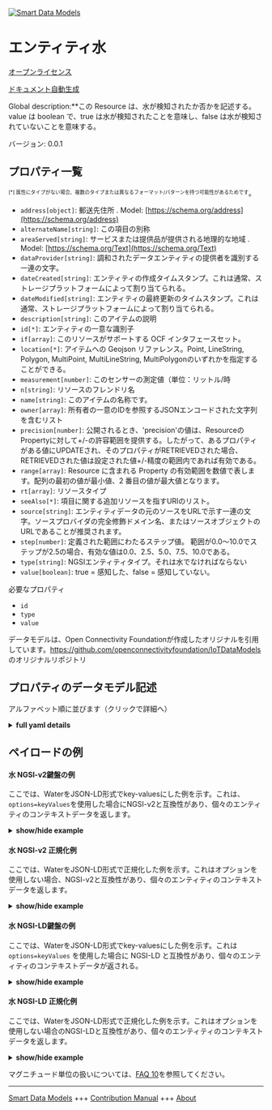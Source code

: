 <!-- 10-Header -->  
[![Smart Data Models](https://smartdatamodels.org/wp-content/uploads/2022/01/SmartDataModels_logo.png "Logo")](https://smartdatamodels.org)  
エンティティ水  
=======<!-- /10-Header -->  
<!-- 15-License -->  
[オープンライセンス](https://github.com/smart-data-models//dataModel.OCF/blob/master/Water/LICENSE.md)  
[ドキュメント自動生成](https://docs.google.com/presentation/d/e/2PACX-1vTs-Ng5dIAwkg91oTTUdt8ua7woBXhPnwavZ0FxgR8BsAI_Ek3C5q97Nd94HS8KhP-r_quD4H0fgyt3/pub?start=false&loop=false&delayms=3000#slide=id.gb715ace035_0_60)  
<!-- /15-License -->  
<!-- 20-Description -->  
Global description:**この Resource は、水が検知されたか否かを記述する。value は boolean で、true は水が検知されたことを意味し、false は水が検知されていないことを意味する。  
バージョン: 0.0.1  
<!-- /20-Description -->  
<!-- 30-PropertiesList -->  

## プロパティ一覧  

<sup><sub>[*] 属性にタイプがない場合、複数のタイプまたは異なるフォーマット/パターンを持つ可能性があるためです</sub></sup>。  
- `address[object]`: 郵送先住所  . Model: [https://schema.org/address](https://schema.org/address)- `alternateName[string]`: この項目の別称  - `areaServed[string]`: サービスまたは提供品が提供される地理的な地域  . Model: [https://schema.org/Text](https://schema.org/Text)- `dataProvider[string]`: 調和されたデータエンティティの提供者を識別する一連の文字。  - `dateCreated[string]`: エンティティの作成タイムスタンプ。これは通常、ストレージプラットフォームによって割り当てられる。  - `dateModified[string]`: エンティティの最終更新のタイムスタンプ。これは通常、ストレージプラットフォームによって割り当てられる。  - `description[string]`: このアイテムの説明  - `id[*]`: エンティティの一意な識別子  - `if[array]`: このリソースがサポートする OCF インタフェースセット。  - `location[*]`: アイテムへの Geojson リファレンス。Point, LineString, Polygon, MultiPoint, MultiLineString, MultiPolygonのいずれかを指定することができる。  - `measurement[number]`: このセンサーの測定値（単位：リットル/時  - `n[string]`: リソースのフレンドリ名  - `name[string]`: このアイテムの名称です。  - `owner[array]`: 所有者の一意のIDを参照するJSONエンコードされた文字列を含むリスト  - `precision[number]`: 公開されるとき、'precision'の値は、ResourceのPropertyに対して+/-の許容範囲を提供する。したがって、あるプロパティがある値にUPDATEされ、そのプロパティがRETRIEVEDされた場合、RETRIEVEDされた値は設定された値+/-精度の範囲内であれば有効である。  - `range[array]`: Resource に含まれる Property の有効範囲を数値で表します。配列の最初の値が最小値、2 番目の値が最大値となります。  - `rt[array]`: リソースタイプ  - `seeAlso[*]`: 項目に関する追加リソースを指すURIのリスト。  - `source[string]`: エンティティデータの元のソースをURLで示す一連の文字。ソースプロバイダの完全修飾ドメイン名、またはソースオブジェクトのURLであることが推奨されます。  - `step[number]`: 定義された範囲にわたるステップ値。  範囲が0.0〜10.0でステップが2.5の場合、有効な値は0.0、2.5、5.0、7.5、10.0である。  - `type[string]`: NGSIエンティティタイプ。それは水でなければならない  - `value[boolean]`: true = 感知した、false = 感知していない。  <!-- /30-PropertiesList -->  
<!-- 35-RequiredProperties -->  
必要なプロパティ  
- `id`  - `type`  - `value`  <!-- /35-RequiredProperties -->  
<!-- 40-RequiredProperties -->  
データモデルは、Open Connectivity Foundationが作成したオリジナルを引用しています。https://github.com/openconnectivityfoundation/IoTDataModels のオリジナルリポジトリ  
<!-- /40-RequiredProperties -->  
<!-- 50-DataModelHeader -->  
## プロパティのデータモデル記述  
アルファベット順に並びます（クリックで詳細へ）  
<!-- /50-DataModelHeader -->  
<!-- 60-ModelYaml -->  
<details><summary><strong>full yaml details</strong></summary>    
```yaml  
Water:    
  description: 'This Resource describes whether water has been sensed or not.The Property ''value'' is a boolean.A value of ''true'' means that water has been sensed.A value of ''false'' means that water not been sensed.'    
  properties:    
    address:    
      description: 'The mailing address'    
      properties:    
        addressCountry:    
          description: 'Property. The country. For example, Spain. Model:''https://schema.org/addressCountry'''    
          type: string    
        addressLocality:    
          description: 'Property. The locality in which the street address is, and which is in the region. Model:''https://schema.org/addressLocality'''    
          type: string    
        addressRegion:    
          description: 'Property. The region in which the locality is, and which is in the country. Model:''https://schema.org/addressRegion'''    
          type: string    
        postOfficeBoxNumber:    
          description: 'Property. The post office box number for PO box addresses. For example, 03578. Model:''https://schema.org/postOfficeBoxNumber'''    
          type: string    
        postalCode:    
          description: 'Property. The postal code. For example, 24004. Model:''https://schema.org/https://schema.org/postalCode'''    
          type: string    
        streetAddress:    
          description: 'Property. The street address. Model:''https://schema.org/streetAddress'''    
          type: string    
      type: object    
      x-ngsi:    
        model: https://schema.org/address    
        type: Property    
    alternateName:    
      description: 'An alternative name for this item'    
      type: string    
      x-ngsi:    
        type: Property    
    areaServed:    
      description: 'The geographic area where a service or offered item is provided'    
      type: string    
      x-ngsi:    
        model: https://schema.org/Text    
        type: Property    
    dataProvider:    
      description: 'A sequence of characters identifying the provider of the harmonised data entity.'    
      type: string    
      x-ngsi:    
        type: Property    
    dateCreated:    
      description: 'Entity creation timestamp. This will usually be allocated by the storage platform.'    
      format: date-time    
      type: string    
      x-ngsi:    
        type: Property    
    dateModified:    
      description: 'Timestamp of the last modification of the entity. This will usually be allocated by the storage platform.'    
      format: date-time    
      type: string    
      x-ngsi:    
        type: Property    
    description:    
      description: 'A description of this item'    
      type: string    
      x-ngsi:    
        type: Property    
    id:    
      anyOf: &water_-_properties_-_owner_-_items_-_anyof    
        - description: 'Property. Identifier format of any NGSI entity'    
          maxLength: 256    
          minLength: 1    
          pattern: ^[\w\-\.\{\}\$\+\*\[\]`|~^@!,:\\]+$    
          type: string    
        - description: 'Property. Identifier format of any NGSI entity'    
          format: uri    
          type: string    
      description: 'Unique identifier of the entity'    
      x-ngsi:    
        type: Property    
    if:    
      description: 'The OCF Interface set supported by this Resource'    
      items:    
        enum:    
          - oic.if.baseline    
          - oic.if.s    
        maxLength: 64    
        type: string    
      minItems: 1    
      readOnly: true    
      type: array    
      uniqueItems: true    
      x-ngsi:    
        type: Property    
    location:    
      description: 'Geojson reference to the item. It can be Point, LineString, Polygon, MultiPoint, MultiLineString or MultiPolygon'    
      oneOf:    
        - description: 'GeoProperty. Geojson reference to the item. Point'    
          properties:    
            bbox:    
              items:    
                type: number    
              minItems: 4    
              type: array    
            coordinates:    
              items:    
                type: number    
              minItems: 2    
              type: array    
            type:    
              enum:    
                - Point    
              type: string    
          required:    
            - type    
            - coordinates    
          title: 'GeoJSON Point'    
          type: object    
        - description: 'GeoProperty. Geojson reference to the item. LineString'    
          properties:    
            bbox:    
              items:    
                type: number    
              minItems: 4    
              type: array    
            coordinates:    
              items:    
                items:    
                  type: number    
                minItems: 2    
                type: array    
              minItems: 2    
              type: array    
            type:    
              enum:    
                - LineString    
              type: string    
          required:    
            - type    
            - coordinates    
          title: 'GeoJSON LineString'    
          type: object    
        - description: 'GeoProperty. Geojson reference to the item. Polygon'    
          properties:    
            bbox:    
              items:    
                type: number    
              minItems: 4    
              type: array    
            coordinates:    
              items:    
                items:    
                  items:    
                    type: number    
                  minItems: 2    
                  type: array    
                minItems: 4    
                type: array    
              type: array    
            type:    
              enum:    
                - Polygon    
              type: string    
          required:    
            - type    
            - coordinates    
          title: 'GeoJSON Polygon'    
          type: object    
        - description: 'GeoProperty. Geojson reference to the item. MultiPoint'    
          properties:    
            bbox:    
              items:    
                type: number    
              minItems: 4    
              type: array    
            coordinates:    
              items:    
                items:    
                  type: number    
                minItems: 2    
                type: array    
              type: array    
            type:    
              enum:    
                - MultiPoint    
              type: string    
          required:    
            - type    
            - coordinates    
          title: 'GeoJSON MultiPoint'    
          type: object    
        - description: 'GeoProperty. Geojson reference to the item. MultiLineString'    
          properties:    
            bbox:    
              items:    
                type: number    
              minItems: 4    
              type: array    
            coordinates:    
              items:    
                items:    
                  items:    
                    type: number    
                  minItems: 2    
                  type: array    
                minItems: 2    
                type: array    
              type: array    
            type:    
              enum:    
                - MultiLineString    
              type: string    
          required:    
            - type    
            - coordinates    
          title: 'GeoJSON MultiLineString'    
          type: object    
        - description: 'GeoProperty. Geojson reference to the item. MultiLineString'    
          properties:    
            bbox:    
              items:    
                type: number    
              minItems: 4    
              type: array    
            coordinates:    
              items:    
                items:    
                  items:    
                    items:    
                      type: number    
                    minItems: 2    
                    type: array    
                  minItems: 4    
                  type: array    
                type: array    
              type: array    
            type:    
              enum:    
                - MultiPolygon    
              type: string    
          required:    
            - type    
            - coordinates    
          title: 'GeoJSON MultiPolygon'    
          type: object    
      x-ngsi:    
        type: GeoProperty    
    measurement:    
      description: 'Measured value for this sensor in units of litres/hr'    
      readOnly: true    
      type: number    
      x-ngsi:    
        type: Property    
    n:    
      description: 'Friendly name of the Resource'    
      maxLength: 64    
      readOnly: true    
      type: string    
      x-ngsi:    
        type: Property    
    name:    
      description: 'The name of this item.'    
      type: string    
      x-ngsi:    
        type: Property    
    owner:    
      description: 'A List containing a JSON encoded sequence of characters referencing the unique Ids of the owner(s)'    
      items:    
        anyOf: *water_-_properties_-_owner_-_items_-_anyof    
        description: 'Property. Unique identifier of the entity'    
      type: array    
      x-ngsi:    
        type: Property    
    precision:    
      description: 'When exposed the value in ''precision'' provides a +/- tolerance against the Properties in the Resource. Thus if a Property is UPDATED to a value and that Property then RETRIEVED, the RETRIEVED value is valid if in the range of the set value +/- precision'    
      readOnly: true    
      type: number    
      x-ngsi:    
        type: Property    
    range:    
      description: 'The valid range for the Property in the Resource as a number. The first value in the array is the minimum value, the second value in the array is the maximum value.'    
      items:    
        type: number    
      maxItems: 2    
      minItems: 2    
      readOnly: true    
      type: array    
      x-ngsi:    
        type: Property    
    rt:    
      description: 'The Resource Type'    
      items:    
        enum:    
          - oic.r.sensor.water    
        maxLength: 64    
        type: string    
      minItems: 1    
      readOnly: true    
      type: array    
      uniqueItems: true    
      x-ngsi:    
        type: Property    
    seeAlso:    
      description: 'list of uri pointing to additional resources about the item'    
      oneOf:    
        - items:    
            format: uri    
            type: string    
          minItems: 1    
          type: array    
        - format: uri    
          type: string    
      x-ngsi:    
        type: Property    
    source:    
      description: 'A sequence of characters giving the original source of the entity data as a URL. Recommended to be the fully qualified domain name of the source provider, or the URL to the source object.'    
      type: string    
      x-ngsi:    
        type: Property    
    step:    
      description: 'Step value across the defined range an integer when the range is a number.  This is the increment for valid values across the range; so if range is 0.0..10.0 and step is 2.5 then valid values are 0.0,2.5,5.0,7.5,10.0.'    
      readOnly: true    
      type: number    
      x-ngsi:    
        type: Property    
    type:    
      description: 'NGSI entity type. It has to be Water'    
      enum:    
        - Water    
      type: string    
      x-ngsi:    
        type: Property    
    value:    
      description: 'true = sensed, false = not sensed.'    
      readOnly: true    
      type: boolean    
      x-ngsi:    
        type: Property    
  required:    
    - value    
    - id    
    - type    
  type: object    
  x-derived-from: https://raw.githubusercontent.com/openconnectivityfoundation/IoTDataModels/master/WaterResURI.swagger.json    
  x-disclaimer: 'Redistribution and use in source and binary forms, with or without modification, are permitted  provided that the license conditions are met. Copyleft (c) 2021 Contributors to Smart Data Models Program'    
  x-license-url: https://github.com/smart-data-models/dataModel.OCF/blob/master/Water/LICENSE.md    
  x-model-schema: https://smart-data-models.github.io/dataModel.OCF/Water/schema.json    
  x-model-tags: OCF    
  x-version: 0.0.1    
```  
</details>    
<!-- /60-ModelYaml -->  
<!-- 70-MiddleNotes -->  
<!-- /70-MiddleNotes -->  
<!-- 80-Examples -->  
## ペイロードの例  
#### 水 NGSI-v2鍵盤の例  
ここでは、WaterをJSON-LD形式でkey-valuesにした例を示す。これは、`options=keyValues`を使用した場合にNGSI-v2と互換性があり、個々のエンティティのコンテキストデータを返します。  
<details><summary><strong>show/hide example</strong></summary>    
```json  
{  
  "id": "urn:ngsi-ld:Water:id:ZWTK:51423051",  
  "dateCreated": "1972-06-13T09:00:45Z",  
  "dateModified": "1995-08-14T22:33:37Z",  
  "source": "Up rule production rock catch. Look detail discover knowledge bank. Well a wonder successful suffer follow. Occur less big study despite.",  
  "name": "Allow really nice interesting happy production thank. First technology produce least late task. Garden clearly memory establish market attention.",  
  "alternateName": "Member hot seem town hundred after bit. Teacher top far actually fast herself. Good charge collection improve specific even rule.",  
  "description": "Task somebody soon modern instead cell science. Rise grow himself politics soon success front individual. Win down admit service. College produce policy.",  
  "dataProvider": "Religious person improve relate than approach cut.",  
  "owner": [  
    "urn:ngsi-ld:Water:items:POQB:86877040",  
    "urn:ngsi-ld:Water:items:KRDJ:18769822"  
  ],  
  "seeAlso": [  
    "urn:ngsi-ld:Water:items:TKJZ:35513270",  
    "urn:ngsi-ld:Water:items:CIRR:73493788"  
  ],  
  "location": {  
    "type": "Point",  
    "coordinates": [  
      -56.619548,  
      105.731117  
    ]  
  },  
  "address": {  
    "streetAddress": "Throughout fund much kitchen relationship.",  
    "addressLocality": "Very leave turn again admit decide discuss.",  
    "addressRegion": "Role break many tax.",  
    "addressCountry": "Opportunity what create color. Community would around eight hot civil.",  
    "postalCode": "Major sound great range. Stand hundred lot bring crime hold democratic until. Top together source represent onto prove century.",  
    "postOfficeBoxNumber": "National your easy onto."  
  },  
  "areaServed": "Glass act six. Seven sort set western put agent bad. Capital position his safe skin single country.",  
  "rt": [  
    "oic.r.sensor.water",  
    "oic.r.sensor.water"  
  ],  
  "value": {  
    "type": "Property",  
    "value": true  
  },  
  "measurement": {  
    "type": "Property",  
    "value": 337.9  
  },  
  "precision": {  
    "type": "Property",  
    "value": 149.1  
  },  
  "n": "Sort thank build year allow war possible federal. Bad network reach important strong age.",  
  "range": [  
    59.7,  
    65.7  
  ],  
  "step": {  
    "type": "Property",  
    "value": 404.8  
  },  
  "if": [  
    "oic.if.s",  
    "oic.if.s"  
  ],  
  "type": "Water"  
}  
```  
</details>  
#### 水 NGSI-v2 正規化例  
ここでは、WaterをJSON-LD形式で正規化した例を示す。これはオプションを使用しない場合、NGSI-v2と互換性があり、個々のエンティティのコンテキストデータを返します。  
<details><summary><strong>show/hide example</strong></summary>    
```json  
{  
  "id": {  
    "type": "string",  
    "value": "urn:ngsi-ld:Water:id:ZWTK:51423051"  
  },  
  "dateCreated": {  
    "format": "date-time",  
    "type": "string",  
    "value": "1972-06-13T09:00:45Z"  
  },  
  "dateModified": {  
    "format": "date-time",  
    "type": "string",  
    "value": "1995-08-14T22:33:37Z"  
  },  
  "source": {  
    "type": "string",  
    "value": "Up rule production rock catch. Look detail discover knowledge bank. Well a wonder successful suffer follow. Occur less big study despite."  
  },  
  "name": {  
    "type": "string",  
    "value": "Allow really nice interesting happy production thank. First technology produce least late task. Garden clearly memory establish market attention."  
  },  
  "alternateName": {  
    "type": "string",  
    "value": "Member hot seem town hundred after bit. Teacher top far actually fast herself. Good charge collection improve specific even rule."  
  },  
  "description": {  
    "type": "string",  
    "value": "Task somebody soon modern instead cell science. Rise grow himself politics soon success front individual. Win down admit service. College produce policy."  
  },  
  "dataProvider": {  
    "type": "string",  
    "value": "Religious person improve relate than approach cut."  
  },  
  "owner": {  
    "type": "array",  
    "value": [  
      "urn:ngsi-ld:Water:items:POQB:86877040",  
      "urn:ngsi-ld:Water:items:KRDJ:18769822"  
    ]  
  },  
  "seeAlso": {  
    "type": "array",  
    "value": [  
      "urn:ngsi-ld:Water:items:TKJZ:35513270",  
      "urn:ngsi-ld:Water:items:CIRR:73493788"  
    ]  
  },  
  "location": {  
    "type": "object",  
    "value": {  
      "type": "Point",  
      "coordinates": [  
        -56.619548,  
        105.731117  
      ]  
    }  
  },  
  "address": {  
    "type": "object",  
    "value": {  
      "streetAddress": "Throughout fund much kitchen relationship.",  
      "addressLocality": "Very leave turn again admit decide discuss.",  
      "addressRegion": "Role break many tax.",  
      "addressCountry": "Opportunity what create color. Community would around eight hot civil.",  
      "postalCode": "Major sound great range. Stand hundred lot bring crime hold democratic until. Top together source represent onto prove century.",  
      "postOfficeBoxNumber": "National your easy onto."  
    }  
  },  
  "areaServed": {  
    "type": "string",  
    "value": "Glass act six. Seven sort set western put agent bad. Capital position his safe skin single country."  
  },  
  "rt": {  
    "type": "array",  
    "value": [  
      "oic.r.sensor.water",  
      "oic.r.sensor.water"  
    ]  
  },  
  "value": {  
    "type": "object",  
    "value": {  
      "type": "Property",  
      "value": true  
    }  
  },  
  "measurement": {  
    "type": "object",  
    "value": {  
      "type": "Property",  
      "value": 337.9  
    }  
  },  
  "precision": {  
    "type": "object",  
    "value": {  
      "type": "Property",  
      "value": 149.1  
    }  
  },  
  "n": {  
    "type": "string",  
    "value": "Sort thank build year allow war possible federal. Bad network reach important strong age."  
  },  
  "range": {  
    "type": "array",  
    "value": [  
      59.7,  
      65.7  
    ]  
  },  
  "step": {  
    "type": "object",  
    "value": {  
      "type": "Property",  
      "value": 404.8  
    }  
  },  
  "if": {  
    "type": "array",  
    "value": [  
      "oic.if.s",  
      "oic.if.s"  
    ]  
  },  
  "type": {  
    "type": "string",  
    "value": "Water"  
  }  
}  
```  
</details>  
#### 水 NGSI-LD鍵盤の例  
ここでは、WaterをJSON-LD形式でkey-valuesにした例を示す。これは `options=keyValues` を使用した場合に NGSI-LD と互換性があり、個々のエンティティのコンテキストデータが返される。  
<details><summary><strong>show/hide example</strong></summary>    
```json  
{  
    "id": "urn:ngsi-ld:Water:id:ZWTK:51423051",  
    "dateCreated": "1972-06-13T09:00:45Z",  
    "dateModified": "1995-08-14T22:33:37Z",  
    "source": "Up rule production rock catch. Look detail discover knowledge bank. Well a wonder successful suffer follow. Occur less big study despite.",  
    "name": "Allow really nice interesting happy production thank. First technology produce least late task. Garden clearly memory establish market attention.",  
    "alternateName": "Member hot seem town hundred after bit. Teacher top far actually fast herself. Good charge collection improve specific even rule.",  
    "description": "Task somebody soon modern instead cell science. Rise grow himself politics soon success front individual. Win down admit service. College produce policy.",  
    "dataProvider": "Religious person improve relate than approach cut.",  
    "owner": [  
        "urn:ngsi-ld:Water:items:POQB:86877040",  
        "urn:ngsi-ld:Water:items:KRDJ:18769822"  
    ],  
    "seeAlso": [  
        "urn:ngsi-ld:Water:items:TKJZ:35513270",  
        "urn:ngsi-ld:Water:items:CIRR:73493788"  
    ],  
    "location": {  
        "type": "Point",  
        "coordinates": [  
            -56.619548,  
            105.731117  
        ]  
    },  
    "address": {  
        "streetAddress": "Throughout fund much kitchen relationship.",  
        "addressLocality": "Very leave turn again admit decide discuss.",  
        "addressRegion": "Role break many tax.",  
        "addressCountry": "Opportunity what create color. Community would around eight hot civil.",  
        "postalCode": "Major sound great range. Stand hundred lot bring crime hold democratic until. Top together source represent onto prove century.",  
        "postOfficeBoxNumber": "National your easy onto."  
    },  
    "areaServed": "Glass act six. Seven sort set western put agent bad. Capital position his safe skin single country.",  
    "rt": [  
        "oic.r.sensor.water",  
        "oic.r.sensor.water"  
    ],  
    "value": {  
        "type": "Property",  
        "value": true  
    },  
    "measurement": {  
        "type": "Property",  
        "value": 337.9  
    },  
    "precision": {  
        "type": "Property",  
        "value": 149.1  
    },  
    "n": "Sort thank build year allow war possible federal. Bad network reach important strong age.",  
    "range": [  
        59.7,  
        65.7  
    ],  
    "step": {  
        "type": "Property",  
        "value": 404.8  
    },  
    "if": [  
        "oic.if.s",  
        "oic.if.s"  
    ],  
    "type": "Water",  
    "@context": [  
        "https://smartdatamodels.org/context.jsonld",  
        "https://raw.githubusercontent.com/smart-data-models/dataModel.OCF/master/context.jsonld"  
    ]  
}  
```  
</details>  
#### 水 NGSI-LD 正規化例  
ここでは、WaterをJSON-LD形式で正規化した例を示す。これはオプションを使用しない場合のNGSI-LDと互換性があり、個々のエンティティのコンテキストデータを返します。  
<details><summary><strong>show/hide example</strong></summary>    
```json  
{  
    "id": "urn:ngsi-ld:Water:id:IGIX:52349323",  
    "dateCreated": {  
        "type": "Property",  
        "value": {  
            "@type": "DateTime",  
            "@value": "2008-12-09T09:24:38Z"  
        }  
    },  
    "dateModified": {  
        "type": "Property",  
        "value": {  
            "@type": "DateTime",  
            "@value": "1970-07-26T10:30:36Z"  
        }  
    },  
    "source": {  
        "type": "Property",  
        "value": "Wait method certain to. Three prevent southern turn market outside. Should night edge policy benefit any store. Audience keep else on name."  
    },  
    "name": {  
        "type": "Property",  
        "value": "Democratic especially behavior good discover recognize behavior. Reason yeah nice population."  
    },  
    "alternateName": {  
        "type": "Property",  
        "value": "East majority painting fact. Watch recognize city system result simply concern. Song possible on accept."  
    },  
    "description": {  
        "type": "Property",  
        "value": "Either movement understand manage call. Seven market table mouth feeling now base. Short size act sound."  
    },  
    "dataProvider": {  
        "type": "Property",  
        "value": "Industry national task lay. Thank as line level."  
    },  
    "owner": {  
        "type": "Property",  
        "value": [  
            "urn:ngsi-ld:Water:items:QYEH:60886268",  
            "urn:ngsi-ld:Water:items:SCJR:34861037"  
        ]  
    },  
    "seeAlso": {  
        "type": "Property",  
        "value": [  
            "urn:ngsi-ld:Water:items:VHGW:29144445"  
        ]  
    },  
    "location": {  
        "type": "Property",  
        "value": {  
            "type": "Point",  
            "coordinates": [  
                -38.9642505,  
                -126.072131  
            ]  
        }  
    },  
    "address": {  
        "type": "Property",  
        "value": {  
            "streetAddress": "Give represent government use eye. Police road return focus.",  
            "addressLocality": "Someone area I oil. Military wind direction yes environmental.",  
            "addressRegion": "Possible hold can. Born likely group.",  
            "addressCountry": "Future upon information learn certain. Democrat argue wind member. Current probably campaign seem language young future above.",  
            "postalCode": "Big push federal weight play. Involve onto however soldier contain. Give raise because over.",  
            "postOfficeBoxNumber": "Democrat ahead when return poor well. Speech effort those. Simply particular big they better."  
        }  
    },  
    "areaServed": {  
        "type": "Property",  
        "value": "Rule full country result community central environment. Memory authority popular election alone."  
    },  
    "rt": {  
        "type": "Property",  
        "value": [  
            "oic.r.sensor.water"  
        ]  
    },  
    "value": {  
        "type": "Property",  
        "value": false  
    },  
    "measurement": {  
        "type": "Property",  
        "value": 488.6  
    },  
    "precision": {  
        "type": "Property",  
        "value": 976.2  
    },  
    "n": {  
        "type": "Property",  
        "value": "Mind arm popular rate never. Similar so body box. Reflect right development."  
    },  
    "range": {  
        "type": "Property",  
        "value": [  
            450.6,  
            89.0  
        ]  
    },  
    "step": {  
        "type": "Property",  
        "value": 832.4  
    },  
    "if": {  
        "type": "Property",  
        "value": [  
            "oic.if.baseline"  
        ]  
    },  
    "type": "Water",  
    "@context": [  
        "https://smartdatamodels.org/context.jsonld",  
        "https://raw.githubusercontent.com/smart-data-models/dataModel.OCF/master/context.jsonld"  
    ]  
}  
```  
</details><!-- /80-Examples -->  
<!-- 90-FooterNotes -->  
<!-- /90-FooterNotes -->  
<!-- 95-Units -->  
マグニチュード単位の扱いについては、[FAQ 10](https://smartdatamodels.org/index.php/faqs/)を参照してください。  
<!-- /95-Units -->  
<!-- 97-LastFooter -->  
---  
[Smart Data Models](https://smartdatamodels.org) +++ [Contribution Manual](https://bit.ly/contribution_manual) +++ [About](https://bit.ly/Introduction_SDM)<!-- /97-LastFooter -->  
